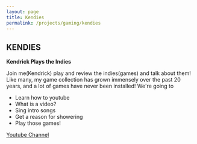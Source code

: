 ```yaml
---
layout: page
title: Kendies
permalink: /projects/gaming/kendies
---
```

## KENDIES

__Kendrick Plays the Indies__

Join me(Kendrick) play and review the indies(games) and talk about them! Like many,
my game collection has grown immensely over the past 20 years, and a lot of games
have never been installed! We're going to

* Learn how to youtube
* What is a video?
* Sing intro songs
* Get a reason for showering
* Play those games!

[Youtube Channel](https://youtube.com/@kendikaneplays?si=2Y-UuJHXDg4HH5j7)


